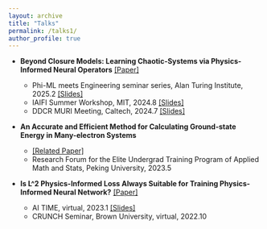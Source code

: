 ```yaml
---
layout: archive
title: "Talks"
permalink: /talks1/
author_profile: true
---
```


- **Beyond Closure Models: Learning Chaotic-Systems via Physics-Informed Neural Operators** 
  [\[Paper\]](https://arxiv.org/pdf/2408.05177)
  - Phi-ML meets Engineering seminar series, Alan Turing Institute, 2025.2 [\[Slides\]](/files/talks/pino_closure_ATI.pdf)
  - IAIFI Summer Workshop, MIT, 2024.8 [\[Slides\]](/files/talks/closure_iaifi.pdf)
  - DDCR MURI Meeting, Caltech, 2024.7 [\[Slides\]](/files/talks/closure_muri.pdf)

- **An Accurate and Efficient Method for Calculating Ground-state Energy in Many-electron Systems**
  - [\[Related Paper\]](https://arxiv.org/pdf/2307.08214)
  - Research Forum for the Elite Undergrad Training Program of Applied Math and Stats, Peking University, 2023.5

- **Is L^2 Physics-Informed Loss Always Suitable for Training Physics-Informed Neural Network?**
  [\[Paper\]](https://arxiv.org/pdf/2206.02016)
  - AI TIME, virtual, 2023.1 [\[Slides\]](/files/talks/aitime_linf.pdf)
  - CRUNCH Seminar, Brown University, virtual, 2022.10

  
